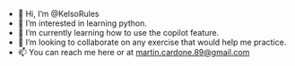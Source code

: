 - 👋 Hi, I’m @KelsoRules
- 👀 I’m interested in learning python. 
- 🌱 I’m currently learning how to use the copilot feature.
- 💞️ I’m looking to collaborate on any exercise that would help me practice.
- 📫 You can reach me here or at martin.cardone.89@gmail.com

<!---
KelsoRules/KelsoRules is a ✨ special ✨ repository because its `README.md` (this file) appears on your GitHub profile.
You can click the Preview link to take a look at your changes.
--->

